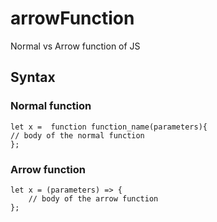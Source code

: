 # arrowFunction
Normal vs Arrow function of JS

## Syntax

### Normal function
```
let x =  function function_name(parameters){
// body of the normal function
};
```
### Arrow function
```
let x = (parameters) => {
	// body of the arrow function
};
```


